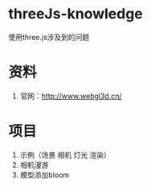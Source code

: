 # threeJs-knowledge
使用three.js涉及到的问题

# 资料
1. 官网：http://www.webgl3d.cn/

# 项目
1. 示例（场景 相机 灯光 渲染）
2. 相机漫游
3. 模型添加bloom
